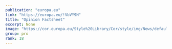 ```yaml
---
publication: "europa.eu"
link: "https://europa.eu/!VbVY9H"
title: "Opinion Factsheet"
excerpt: None
image: "https://cor.europa.eu/Style%20Library/Cor/style/img/News/default.jpg"
group: pro
rank: 18
---
```

